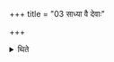 +++
title = "03 साध्या वै देवाः"

+++

<details><summary>थिते</summary>

साध्या वै देवाः सुवर्गकामा इत्युक्तम् ३
</details>
